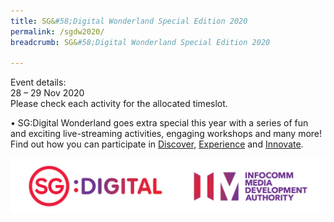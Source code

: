 ```yaml
---
title: SG&#58;Digital Wonderland Special Edition 2020
permalink: /sgdw2020/
breadcrumb: SG&#58;Digital Wonderland Special Edition 2020

---
```


Event details:<br>
28 – 29 Nov 2020<br>
Please check each activity for the allocated timeslot.

•	SG:Digital Wonderland goes extra special this year with a series of fun and exciting live-streaming activities, engaging workshops and many more! Find out how you can participate in [Discover](/discover-2020/), [Experience](/experience-2020/) and [Innovate](/innovate-2020/).

![logos](/images/IMDA_Logo_v1.png)
